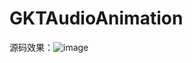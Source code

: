 # GKTAudioAnimation
源码效果：![image](https://github.com/frankLifexg/GKTAudioAnimation/blob/master/GKTAudioAnimation/audio-play-high.gif)
